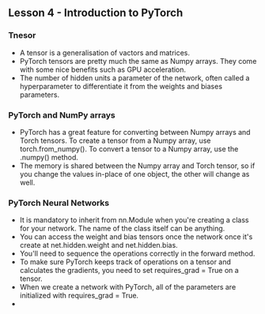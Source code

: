 ## Lesson 4 - Introduction to PyTorch 

### Tnesor 
- A tensor is a generalisation of vactors and matrices.   
- PyTorch tensors are pretty much the same as Numpy arrays. They come with some nice benefits such as GPU acceleration.  
- The number of hidden units a parameter of the network, often called a hyperparameter to differentiate it from the weights and biases parameters. 

### PyTorch and NumPy arrays 
- PyTorch has a great feature for converting between Numpy arrays and Torch tensors. To create a tensor from a Numpy array, use torch.from_numpy(). To convert a tensor to a Numpy array, use the .numpy() method.
- The memory is shared between the Numpy array and Torch tensor, so if you change the values in-place of one object, the other will change as well.

### PyTorch Neural Networks 
- It is mandatory to inherit from nn.Module when you're creating a class for your network. The name of the class itself can be anything. 
- You can access the weight and bias tensors once the network once it's create at net.hidden.weight and net.hidden.bias.
- You'll need to sequence the operations correctly in the forward method.
- To make sure PyTorch keeps track of operations on a tensor and calculates the gradients, you need to set requires_grad = True on a tensor.
- When we create a network with PyTorch, all of the parameters are initialized with requires_grad = True. 
- 